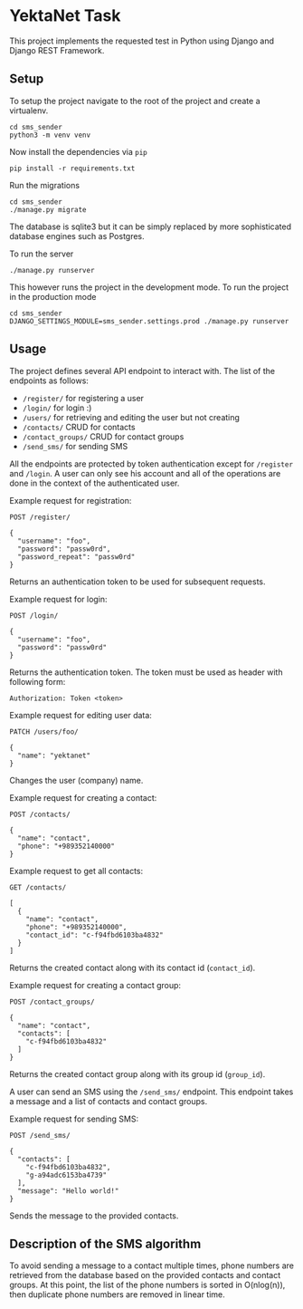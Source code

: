 # YektaNet Task
This project implements the requested test in Python using Django and Django REST Framework.

## Setup
To setup the project navigate to the root of the project and create a virtualenv.
```
cd sms_sender
python3 -m venv venv
```

Now install the dependencies via `pip`
```
pip install -r requirements.txt
```

Run the migrations
```
cd sms_sender
./manage.py migrate
```

The database is sqlite3 but it can be simply replaced by more sophisticated
database engines such as Postgres.

To run the server
```
./manage.py runserver
```

This however runs the project in the development mode. To run the project in the
production mode
```
cd sms_sender
DJANGO_SETTINGS_MODULE=sms_sender.settings.prod ./manage.py runserver
```

## Usage
The project defines several API endpoint to interact with. The list of the
endpoints as follows:

* `/register/` for registering a user
* `/login/` for login :)
* `/users/` for retrieving and editing the user but not creating
* `/contacts/` CRUD for contacts
* `/contact_groups/` CRUD for contact groups
* `/send_sms/` for sending SMS

All the endpoints are protected by token authentication except for `/register`
and `/login`. A user can only see his account and all of the operations are done
in the context of the authenticated user.

Example request for registration:
```
POST /register/

{
  "username": "foo",
  "password": "passw0rd",
  "password_repeat": "passw0rd" 
}
```
Returns an authentication token to be used for subsequent requests.

Example request for login:
```
POST /login/

{
  "username": "foo",
  "password": "passw0rd"
}
```
Returns the authentication token. The token must be used as header with following
form:
```
Authorization: Token <token>
```

Example request for editing user data:
```
PATCH /users/foo/

{
  "name": "yektanet"
}
```
Changes the user (company) name.

Example request for creating a contact:
```
POST /contacts/

{
  "name": "contact",
  "phone": "+989352140000"
}
```

Example request to get all contacts:
```
GET /contacts/

[
  {
    "name": "contact",
    "phone": "+989352140000",
    "contact_id": "c-f94fbd6103ba4832"
  }
]
```
Returns the created contact along with its contact id (`contact_id`).

Example request for creating a contact group:
```
POST /contact_groups/

{
  "name": "contact",
  "contacts": [
    "c-f94fbd6103ba4832"
  ]
}
```
Returns the created contact group along with its group id (`group_id`).

A user can send an SMS using the `/send_sms/` endpoint. This endpoint takes a
message and a list of contacts and contact groups.

Example request for sending SMS:
```
POST /send_sms/

{
  "contacts": [
    "c-f94fbd6103ba4832",
    "g-a94adc6153ba4739"
  ],
  "message": "Hello world!"
}
```
Sends the message to the provided contacts.

## Description of the SMS algorithm

To avoid sending a message to a contact multiple times, phone numbers are retrieved 
from the database based on the provided contacts and contact groups. At this point,
the list of the phone numbers is sorted in O(nlog(n)), then duplicate phone numbers
are removed in linear time.
